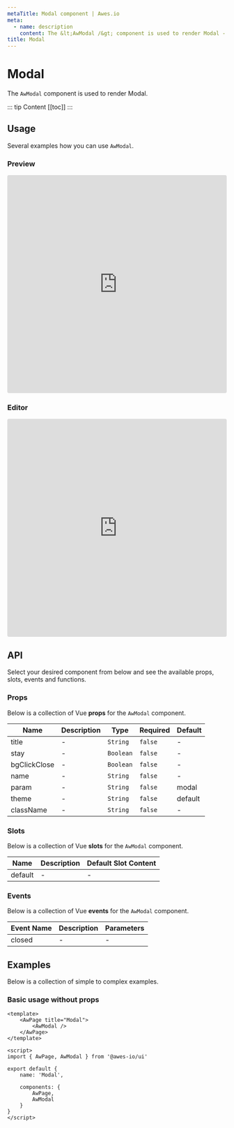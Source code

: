 ```yaml
---
metaTitle: Modal сomponent | Awes.io
meta:
  - name: description
    content: The &lt;AwModal /&gt; component is used to render Modal - UI Vue component for Awes.io.
title: Modal
---
```

# Modal

The `AwModal` component is used to render Modal.

::: tip Content
[[toc]]
:::

## Usage
Several examples how you can use `AwModal`.

### Preview
<iframe
     src='https://codesandbox.io/embed/github/awes-io/client/tree/master/examples/basic-ui?autoresize=1&fontsize=14&hidenavigation=1&initialpath=%2Faw-modal&module=%2Fpages%2Faw-modal.vue&theme=dark&view=preview'
     style='width:100%; height:500px; border:0; border-radius: 4px; overflow:hidden;'
     title='basic-ui'
     allow='geolocation; microphone; camera; midi; vr; accelerometer; gyroscope; payment; ambient-light-sensor; encrypted-media; usb'
     sandbox='allow-modals allow-forms allow-popups allow-scripts allow-same-origin'
   ></iframe>

### Editor
<iframe
     src='https://codesandbox.io/embed/github/awes-io/client/tree/master/examples/basic-ui?autoresize=1&fontsize=14&hidenavigation=1&initialpath=%2Faw-modal&module=%2Fpages%2Faw-modal.vue&theme=dark&view=editor'
     style='width:100%; height:500px; border:0; border-radius: 4px; overflow:hidden;'
     title='basic-ui'
     allow='geolocation; microphone; camera; midi; vr; accelerometer; gyroscope; payment; ambient-light-sensor; encrypted-media; usb'
     sandbox='allow-modals allow-forms allow-popups allow-scripts allow-same-origin'
   ></iframe>

## API
Select your desired component from below and see the available props, slots, events and functions.

### Props
Below is a collection of Vue **props** for the `AwModal` component.
<!-- @vuese:AwModal:props:start -->
|Name|Description|Type|Required|Default|
|---|---|---|---|---|
|title|-|`String`|`false`|-|
|stay|-|`Boolean`|`false`|-|
|bgClickClose|-|`Boolean`|`false`|-|
|name|-|`String`|`false`|-|
|param|-|`String`|`false`|modal|
|theme|-|`String`|`false`|default|
|className|-|`String`|`false`|-|

<!-- @vuese:AwModal:props:end -->



### Slots
Below is a collection of Vue **slots** for the `AwModal` component.
<!-- @vuese:AwModal:slots:start -->
|Name|Description|Default Slot Content|
|---|---|---|
|default|-|-|

<!-- @vuese:AwModal:slots:end -->




### Events
Below is a collection of Vue **events** for the `AwModal` component.
<!-- @vuese:AwModal:events:start -->
|Event Name|Description|Parameters|
|---|---|---|
|closed|-|-|

<!-- @vuese:AwModal:events:end -->




## Examples
Below is a collection of simple to complex examples.

### Basic usage without props
```vue
<template>
    <AwPage title="Modal">
        <AwModal />
    </AwPage>
</template>

<script>
import { AwPage, AwModal } from '@awes-io/ui'

export default {
    name: 'Modal',

    components: {
        AwPage,
        AwModal
    }
}
</script>

```

